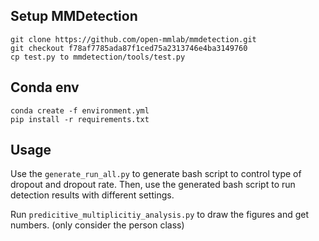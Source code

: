 
## Setup MMDetection
```
git clone https://github.com/open-mmlab/mmdetection.git
git checkout f78af7785ada87f1ced75a2313746e4ba3149760
cp test.py to mmdetection/tools/test.py
```

## Conda env
```
conda create -f environment.yml
pip install -r requirements.txt
```

## Usage
Use the `generate_run_all.py` to generate bash script to control type of dropout and dropout rate.
Then, use the generated bash script to run detection results with different settings.

Run `predicitive_multiplicitiy_analysis.py` to draw the figures and get numbers. (only consider the person class)